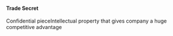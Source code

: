 #### Trade Secret
Confidential pieceIntellectual property that gives company a huge competitive advantage